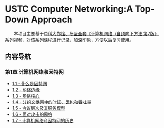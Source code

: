 # USTC Computer Networking:A Top-Down Approach

&emsp;&emsp;本项目主要基于[中科大郑烇、杨坚全套《计算机网络（自顶向下方法 第7版》](https://www.bilibili.com/video/BV1JV411t7ow/)系列视频，对该系列课程进行记录，加深印象，方便以后复习使用。

## 内容导航

### 第1章 计算机网络和因特网

* [1.1 - 什么是因特网](./第1章%20计算机网络和因特网/1.1%20-%20什么是因特网.md)
* [1.2 - 网络边缘]()
* [1.3 - 网络核心]()
* [1.4 - 分组交换网中的时延、丢包和吞吐量]()
* [1.5 - 协议层次及其服务模型]()
* [1.6 - 面对攻击的网络]()
* [1.7 - 计算机网络和因特网的历史]()
